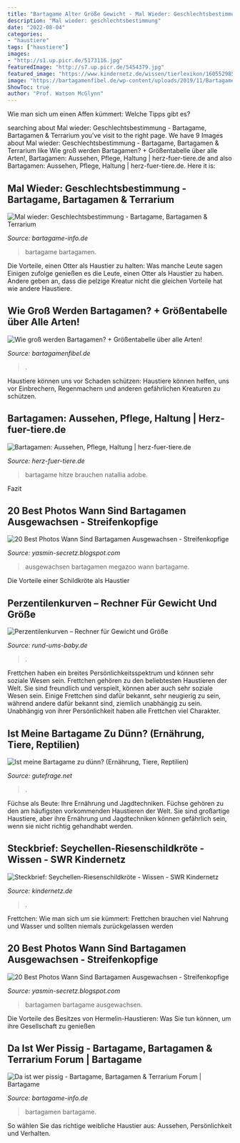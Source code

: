 ```yaml
---
title: "Bartagame Alter Größe Gewicht - Mal Wieder: Geschlechtsbestimmung"
description: "Mal wieder: geschlechtsbestimmung"
date: "2022-08-04"
categories:
- "haustiere"
tags: ["haustiere"]
images:
- "http://s1.up.picr.de/5173116.jpg"
featuredImage: "http://s7.up.picr.de/5454379.jpg"
featured_image: "https://www.kindernetz.de/wissen/tierlexikon/1605529853240,steckbrief-seychellen-riesenschildkroete-102~_v-16x9@2dL_-6c42aff4e68b43c7868c3240d3ebfa29867457da.jpg"
image: "https://bartagamenfibel.de/wp-content/uploads/2019/11/Bartagamen-Groesse.jpeg"
ShowToc: true
author: "Prof. Watson McGlynn"
---
```



Wie man sich um einen Affen kümmert: Welche Tipps gibt es?

	

		
searching about Mal wieder: Geschlechtsbestimmung - Bartagame, Bartagamen &amp; Terrarium you've visit to the right page. We have 9 Images about Mal wieder: Geschlechtsbestimmung - Bartagame, Bartagamen &amp; Terrarium like Wie groß werden Bartagamen? + Größentabelle über alle Arten!, Bartagamen: Aussehen, Pflege, Haltung | herz-fuer-tiere.de and also Bartagamen: Aussehen, Pflege, Haltung | herz-fuer-tiere.de. Here it is:
		
    
## Mal Wieder: Geschlechtsbestimmung - Bartagame, Bartagamen &amp; Terrarium

<img loading=lazy src="http://s1.up.picr.de/5173116.jpg" onerror="this.onerror=null;this.src='https://tse1.mm.bing.net/th?id=OIP.LEaA2x1hIZR8h5fkkBllpAHaLH&amp;pid=15.1';" alt="Mal wieder: Geschlechtsbestimmung - Bartagame, Bartagamen &amp; Terrarium">

_Source: bartagame-info.de_

>bartagame bartagamen. 

	

Die Vorteile, einen Otter als Haustier zu halten: Was manche Leute sagen
Einigen zufolge genießen es die Leute, einen Otter als Haustier zu haben. Andere geben an, dass die pelzige Kreatur nicht die gleichen Vorteile hat wie andere Haustiere.

    
## Wie Groß Werden Bartagamen? + Größentabelle über Alle Arten!

<img loading=lazy src="https://bartagamenfibel.de/wp-content/uploads/2019/11/Bartagamen-Groesse.jpeg" onerror="this.onerror=null;this.src='https://tse3.mm.bing.net/th?id=OIP.AIK5GfOU0aeJgpqEGVBAzAHaEK&amp;pid=15.1';" alt="Wie groß werden Bartagamen? + Größentabelle über alle Arten!">

_Source: bartagamenfibel.de_

>. 

	

Haustiere können uns vor Schaden schützen: Haustiere können helfen, uns vor Einbrechern, Regenmachern und anderen gefährlichen Kreaturen zu schützen.

    
## Bartagamen: Aussehen, Pflege, Haltung | Herz-fuer-tiere.de

<img loading=lazy src="https://images.herz-fuer-tiere.de/images/_aliases/640w/3/2/0/7/227023-1-de-DE/Bartagame_Inline.jpg" onerror="this.onerror=null;this.src='https://tse3.mm.bing.net/th?id=OIP.42dO4BqDtgKq2edOu8F1pwHaE8&amp;pid=15.1';" alt="Bartagamen: Aussehen, Pflege, Haltung | herz-fuer-tiere.de">

_Source: herz-fuer-tiere.de_

>bartagame hitze brauchen natallia adobe. 

	

Fazit

    
## 20 Best Photos Wann Sind Bartagamen Ausgewachsen - Streifenkopfige

<img loading=lazy src="https://www.megazoo-nord.de/fileadmin/_processed_/9/1/csm_bartagamen__pogona_vitticeps_-farbvariante_zero_21.10__6__de4b248948.jpg" onerror="this.onerror=null;this.src='https://tse1.mm.bing.net/th?id=OIP.iZTk-aKXCmtIQjwqe0xRiAHaHa&amp;pid=15.1';" alt="20 Best Photos Wann Sind Bartagamen Ausgewachsen - Streifenkopfige">

_Source: yasmin-secretz.blogspot.com_

>ausgewachsen bartagamen megazoo wann bartagame. 

	

Die Vorteile einer Schildkröte als Haustier

    
## Perzentilenkurven – Rechner Für Gewicht Und Größe

<img loading=lazy src="https://www.rund-ums-baby.de/images/content/perzentilkurven_220x200.gif" onerror="this.onerror=null;this.src='https://tse3.mm.bing.net/th?id=OIP.zBIf6l6O6u1c5Js1-nXcygAAAA&amp;pid=15.1';" alt="Perzentilenkurven – Rechner für Gewicht und Größe">

_Source: rund-ums-baby.de_

>. 

	

Frettchen haben ein breites Persönlichkeitsspektrum und können sehr soziale Wesen sein.
Frettchen gehören zu den beliebtesten Haustieren der Welt. Sie sind freundlich und verspielt, können aber auch sehr soziale Wesen sein. Einige Frettchen sind dafür bekannt, sehr neugierig zu sein, während andere dafür bekannt sind, ziemlich unabhängig zu sein. Unabhängig von ihrer Persönlichkeit haben alle Frettchen viel Charakter.

    
## Ist Meine Bartagame Zu Dünn? (Ernährung, Tiere, Reptilien)

<img loading=lazy src="https://images.gutefrage.net/media/fragen/bilder/ist-meine-bartagame-zu-duenn/0_original.jpg?v=1464283847000" onerror="this.onerror=null;this.src='https://tse1.mm.bing.net/th?id=OIP.GJm2BESs0NKEk4jccURM3QHaHZ&amp;pid=15.1';" alt="Ist meine Bartagame zu dünn? (Ernährung, Tiere, Reptilien)">

_Source: gutefrage.net_

>. 

	

Füchse als Beute: Ihre Ernährung und Jagdtechniken.
Füchse gehören zu den am häufigsten vorkommenden Haustieren der Welt. Sie sind großartige Haustiere, aber ihre Ernährung und Jagdtechniken können gefährlich sein, wenn sie nicht richtig gehandhabt werden.

    
## Steckbrief: Seychellen-Riesenschildkröte - Wissen - SWR Kindernetz

<img loading=lazy src="https://www.kindernetz.de/wissen/tierlexikon/1605529853240,steckbrief-seychellen-riesenschildkroete-102~_v-16x9@2dL_-6c42aff4e68b43c7868c3240d3ebfa29867457da.jpg" onerror="this.onerror=null;this.src='https://tse2.mm.bing.net/th?id=OIP.SXFRJqG5wUux5JmKbpAQ5wHaEK&amp;pid=15.1';" alt="Steckbrief: Seychellen-Riesenschildkröte - Wissen - SWR Kindernetz">

_Source: kindernetz.de_

>. 

	

Frettchen: Wie man sich um sie kümmert: Frettchen brauchen viel Nahrung und Wasser und sollten niemals zurückgelassen werden

    
## 20 Best Photos Wann Sind Bartagamen Ausgewachsen - Streifenkopfige

<img loading=lazy src="https://kinder-haustiere.de/media/bartagame_5.JPG" onerror="this.onerror=null;this.src='https://tse4.mm.bing.net/th?id=OIP.zwv6RL8tPjSa3bxmJYgUIgHaFC&amp;pid=15.1';" alt="20 Best Photos Wann Sind Bartagamen Ausgewachsen - Streifenkopfige">

_Source: yasmin-secretz.blogspot.com_

>bartagamen bartagame ausgewachsen. 

	

Die Vorteile des Besitzes von Hermelin-Haustieren: Was Sie tun können, um ihre Gesellschaft zu genießen

    
## Da Ist Wer Pissig - Bartagame, Bartagamen &amp; Terrarium Forum | Bartagame

<img loading=lazy src="http://s7.up.picr.de/5454379.jpg" onerror="this.onerror=null;this.src='https://tse4.mm.bing.net/th?id=OIP.5IMhl8oWuJFUO_rvIWwZhQHaE8&amp;pid=15.1';" alt="Da ist wer pissig - Bartagame, Bartagamen &amp; Terrarium Forum | Bartagame">

_Source: bartagame-info.de_

>bartagamen bartagame. 

	

So wählen Sie das richtige weibliche Haustier aus: Aussehen, Persönlichkeit und Verhalten.

